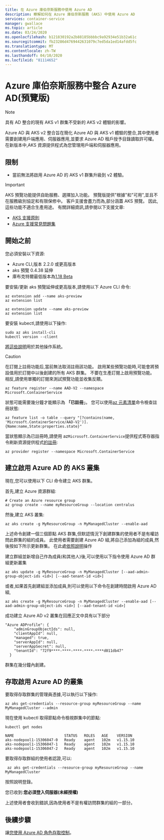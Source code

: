 ```yaml
---
title: 在 Azure 庫伯奈斯服務中使用 Azure AD
description: 瞭解如何在 Azure 庫伯奈斯服務 (AKS) 中使用 Azure AD
services: container-service
manager: gwallace
ms.topic: article
ms.date: 03/24/2020
ms.openlocfilehash: b121830192a2b88185bbbbc9a92934e51b32a61c
ms.sourcegitcommit: fb23286d4769442631079c7ed5da1ed14afdd5fc
ms.translationtype: MT
ms.contentlocale: zh-TW
ms.lasthandoff: 04/10/2020
ms.locfileid: "81114652"
---
```

# <a name="integrate-azure-ad-in-azure-kubernetes-service-preview"></a>Azure 庫伯奈斯服務中整合 Azure AD(預覽版)

> [!Note]
> 具有 AD 整合的現有 AKS v1 群集不受新的 AKS v2 體驗的影響。

Azure AD 與 AKS v2 整合旨在簡化 Azure AD 與 AKS v1 體驗的整合,其中使用者需要創建用戶端應用、伺服器應用,並要求 Azure AD 租戶授予目錄讀取許可權。 在新版本中,AKS 資源提供程式為您管理用戶端和伺服器應用。

## <a name="limitations"></a>限制

* 當前無法將啟用 Azure AD 的 AKS v1 群集升級到 v2 體驗。

> [!IMPORTANT]
> AKS 預覽功能提供自助服務、選擇加入功能。 預覽版提供"根據"和"可用",並且不在服務級別協定和有限保修中。 客戶支援會盡力而為,部分涵蓋 AKS 預覽。 因此,這些功能不適合生產用途。 有關詳細資訊,請參閱以下支援文章:
>
> - [AKS 支援原則](support-policies.md)
> - [Azure 支援常見問題集](faq.md)

## <a name="before-you-begin"></a>開始之前

您必須安裝以下資源:

- Azure CLI,版本 2.2.0 或更高版本
- aks 預覽 0.4.38 延伸
- 庫布克特爾最低版本為[1.18 Beta](https://github.com/kubernetes/kubernetes/blob/master/CHANGELOG/CHANGELOG-1.18.md#client-binaries)

要安裝/更新 aks 預覽延伸或更高版本,請使用以下 Azure CLI 命令:

```azurecli
az extension add --name aks-preview
az extension list
```

```azurecli
az extension update --name aks-preview
az extension list
```

要安裝 kubectl,請使用以下操作:

```azurecli
sudo az aks install-cli
kubectl version --client
```

[將這些說明](https://kubernetes.io/docs/tasks/tools/install-kubectl/)用於其他操作系統。

> [!CAUTION]
> 在訂閱上註冊功能后,當前無法取消註冊該功能。 啟用某些預覽功能時,可能會將預設值用於訂閱中以後創建的所有 AKS 群集。 不要在生產訂閱上啟用預覽功能。 相反,請使用單獨的訂閱來測試預覽功能並收集反饋。

```azurecli-interactive
az feature register --name AAD-V2 --namespace Microsoft.ContainerService
```

狀態可能需要幾分鐘才能顯示為 **「已註冊**」。 您可以使用[az 元素清單](https://docs.microsoft.com/cli/azure/feature?view=azure-cli-latest#az-feature-list)命令檢查註冊狀態:

```azurecli-interactive
az feature list -o table --query "[?contains(name, 'Microsoft.ContainerService/AAD-V2')].{Name:name,State:properties.state}"
```

當狀態顯示為已註冊時,請使用 az`Microsoft.ContainerService`提供程式寄存器指令刷新資源提供程式[的註冊](https://docs.microsoft.com/cli/azure/provider?view=azure-cli-latest#az-provider-register):

```azurecli-interactive
az provider register --namespace Microsoft.ContainerService
```

## <a name="create-an-aks-cluster-with-azure-ad-enabled"></a>建立啟用 Azure AD 的 AKS 叢集

現在,您可以使用以下 CLI 命令建立 AKS 群集。

首先,建立 Azure 資源群組:

```azurecli-interactive
# Create an Azure resource group
az group create --name myResourceGroup --location centralus
```

然後,建立 AKS 叢集:

```azurecli-interactive
az aks create -g MyResourceGroup -n MyManagedCluster --enable-aad
```
上述命令創建一個三個節點 AKS 群集,但默認情況下創建群集的使用者不是有權訪問此群集的組的成員。 此使用者需要創建 Azure AD 組,將自己添加為組的成員,然後按如下所示更新群集。 在此處[依照說明](https://docs.microsoft.com/azure/active-directory/fundamentals/active-directory-groups-create-azure-portal)操作

建立群組並新增自己作為成員(和其他人)後,可以使用以下指令使用 Azure AD 群組更新叢集

```azurecli-interactive
az aks update -g MyResourceGroup -n MyManagedCluster [--aad-admin-group-object-ids <id>] [--aad-tenant-id <id>]
```
或者,如果首先創建組並添加成員,則可以使用以下命令在創建時間啟用 Azure AD 組,

```azurecli-interactive
az aks create -g MyResourceGroup -n MyManagedCluster --enable-aad [--aad-admin-group-object-ids <id>] [--aad-tenant-id <id>]
```

成功建立 Azure AD v2 叢集在回應正文中具有以下部分
```
"Azure ADProfile": {
    "adminGroupObjectIds": null,
    "clientAppId": null,
    "managed": true,
    "serverAppId": null,
    "serverAppSecret": null,
    "tenantId": "72f9****-****-****-****-****d011db47"
  }
```

群集在幾分鐘內創建。

## <a name="access-an-azure-ad-enabled-cluster"></a>存取啟用 Azure AD 的叢集
要取得存取群集的管理員憑據,可以執行以下操作:

```azurecli-interactive
az aks get-credentials --resource-group myResourceGroup --name MyManagedCluster --admin
```
現在使用 kubectl 取得節點命令檢視群集中的節點:

```azurecli-interactive
kubectl get nodes

NAME                       STATUS   ROLES   AGE    VERSION
aks-nodepool1-15306047-0   Ready    agent   102m   v1.15.10
aks-nodepool1-15306047-1   Ready    agent   102m   v1.15.10
aks-nodepool1-15306047-2   Ready    agent   102m   v1.15.10
```

要取得存取群組的使用者認證,可以:
 
```azurecli-interactive
 az aks get-credentials --resource-group myResourceGroup --name MyManagedCluster
```
按照說明登錄。

您已收到:**您必須登入伺服器(未經授權)**

上述使用者會收到錯誤,因為使用者不是有權訪問群集的組的一部分。

## <a name="next-steps"></a>後續步驟

讓[您使用 Azure AD 角色存取控制][azure-ad-rbac]。

<!-- LINKS - Internal -->
[azure-ad-rbac]: azure-ad-rbac.md
